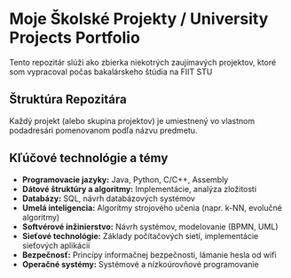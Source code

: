 # Moje Školské Projekty / University Projects Portfolio
Tento repozitár slúži ako zbierka niekotrých zaujímavých projektov, ktoré som vypracoval počas bakalárskeho štúdia na FIIT STU

## Štruktúra Repozitára
Každý projekt (alebo skupina projektov) je umiestnený vo vlastnom  podadresári pomenovanom podľa názvu predmetu.

## Kľúčové technológie a témy
*   **Programovacie jazyky:** Java, Python, C/C++, Assembly
*   **Dátové štruktúry a algoritmy:** Implementácie, analýza zložitosti
*   **Databázy:** SQL, návrh databázových systémov
*   **Umelá inteligencia:** Algoritmy strojového učenia (napr. k-NN, evolučné algoritmy)
*   **Softvérové inžinierstvo:** Návrh systémov, modelovanie (BPMN, UML)
*   **Sieťové technológie:** Základy počítačových sietí, implementácie sieťových aplikácií
*   **Bezpečnosť:** Princípy informačnej bezpečnosti, lámanie hesla od wifi
*   **Operačné systémy:** Systémové a nízkoúrovňové programovanie

